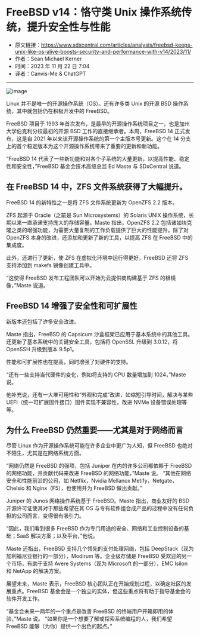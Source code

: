 # FreeBSD v14：恪守类 Unix 操作系统传统，提升安全性与性能

- 原文链接：<https://www.sdxcentral.com/articles/analysis/freebsd-keeps-unix-like-os-alive-boosts-security-and-performance-with-v14/2023/11/>
- 作者：Sean Michael Kerner
- 时间：2023 年 11 月 22 日 7:04
- 译者：Canvis-Me & ChatGPT

- - -

![image](https://github.com/Canvis-Me/Translated-articles/assets/55122738/4fb2c326-1d13-49d2-8f45-e53dc6167e3a)


Linux 并不是唯一的开源操作系统（OS）。还有许多类 Unix 的开源 BSD 操作系统，其中就包括仍在积极开发中的 FreeBSD。

FreeBSD 项目于 1993 年首次发布，是最早的开源操作系统项目之一，也是加州大学伯克利分校最初的开源 BSD 工作的直接继承者。本周，FreeBSD 14 正式发布，这是自 2021 年以来该开源操作系统的第一个主版本号更新。这个在 14 分支上的首个稳定版本为这个开源操作系统带来了重要的更新和新功能。

“FreeBSD 14 代表了一些新功能和对各个子系统的大量更新，以提高性能、稳定性和安全性，”FreeBSD 基金会技术高级总监 Ed Maste 与 SDxCentral 说道。

## 在 FreeBSD 14 中，ZFS 文件系统获得了大幅提升。

FreeBSD 14 的新特性之一是将 ZFS 文件系统更新为 OpenZFS 2.2 版本。

ZFS 起源于 Oracle（之前是 Sun Microsystems）的 Solaris UNIX 操作系统，长期以来一直承诺支持庞大的存储容量。Maste 指出，OpenZFS 2.2 包括诸如块克隆之类的增强功能，为需要大量复制的工作负载提供了巨大的性能提升。除了对 OpenZFS 本身的改进，还添加和更新了新的工具，以提高 ZFS 在 FreeBSD 中的集成度。

此外，还进行了更新，使 ZFS 在虚拟化环境中运行得更好，FreeBSD 还将 ZFS 支持添加到 makefs 镜像创建工具中。

“这使得 FreeBSD 发布工程团队可以开始为云提供商构建基于 ZFS 的根镜像，”Maste 说道。

## FreeBSD 14 增强了安全性和可扩展性

新版本还包括了许多安全改进。

Maste 指出，FreeBSD 的 Capsicum 沙盒框架已应用于基本系统中的其他工具。还更新了基本系统中的关键安全工具，包括将 OpenSSL 升级到 3.0.12，将 OpenSSH 升级到版本 9.5p1。

性能和可扩展性也在提高，同时增强了对硬件的支持。

“还有一些支持当代硬件的变化，例如将支持的 CPU 数量增加到 1024，”Maste 说。

他补充说，还有一大堆可用性和“外观和完成”改进，如缩短引导时间，解决与某些 UEFI（统一可扩展固件接口）固件实现不兼容性，改进 NVMe 设备错误处理等等。

## 为什么 FreeBSD 仍然重要——尤其是对于网络而言

尽管 Linux 作为开源操作系统可能在许多企业中更广为人知，但 FreeBSD 也绝对不陌生，尤其是在网络系统方面。

“网络仍然是 FreeBSD 的强项，包括 Juniper 在内的许多公司都依赖于 FreeBSD 的网络功能，并贡献代码来改进 FreeBSD 的网络功能，”Maste 说。 “其他在网络安全和性能前沿的公司，如 Netflix，Nvidia Mellanox Metify，Netgate，Chelsio 和 Nginx（F5），也使用并为 FreeBSD 做出贡献。”

Juniper 的 Junos 网络操作系统基于 FreeBSD。Maste 指出，商业友好的 BSD 开源许可证使其对于那些希望在其 OS 与专有软件组合成产品的过程中没有任何负担的公司而言，变得很有吸引力。

“因此，我们看到很多 FreeBSD 作为专门用途的安全、网络和工业控制设备的基础；SaaS 解决方案；以及平台，”他说。

Maste 还指出，FreeBSD 支持几个领先的支付处理网络，包括 DeepStack（现为加利福尼亚银行的一部分），Modirum 等。企业级存储是 FreeBSD 受欢迎的另一个市场，有助于支持 Avere Systems（现为 Microsoft 的一部分），EMC Isilon 和 NetApp 的解决方案。

展望未来，Maste 表示，FreeBSD 核心团队正在开始规划过程，以确定社区的发展重点。FreeBSD 基金会是一个独立的实体，但这些重点将有助于指导基金会的软件开发工作。

“基金会未来一两年的一个重点是改善 FreeBSD 的终端用户开箱即用的体验，”Maste 说。 “如果你是一个想要了解或探索系统编程的人，我们希望 FreeBSD 能够（为你）提供一个出色的起点。”
